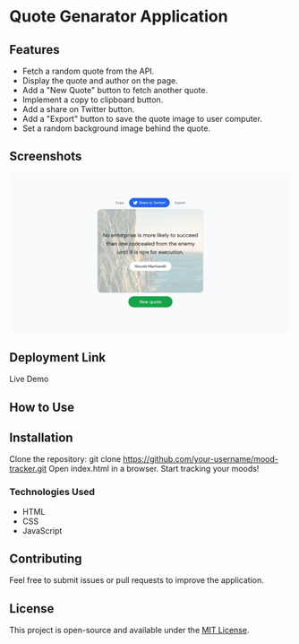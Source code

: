# Quote Genarator Application

## Features

- Fetch a random quote from the API.
- Display the quote and author on the page.
- Add a "New Quote" button to fetch another quote.
- Implement a copy to clipboard button.
- Add a share on Twitter button.
- Add a "Export" button to save the quote image to user computer.
- Set a random background image behind the quote.

## Screenshots
![Quote Genarator Thumbnail](image.png)

## Deployment Link
Live Demo

## How to Use


## Installation
Clone the repository:
git clone https://github.com/your-username/mood-tracker.git
Open index.html in a browser.
Start tracking your moods!

### Technologies Used
- HTML
- CSS
- JavaScript

## Contributing
Feel free to submit issues or pull requests to improve the application.

## License
This project is open-source and available under the [MIT License](LICENSE).
